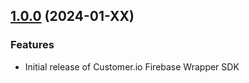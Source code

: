 ## [1.0.0](https://github.com/customerio/customerio-ios-fcm/compare/initial...1.0.0) (2024-01-XX)

### Features

* Initial release of Customer.io Firebase Wrapper SDK
